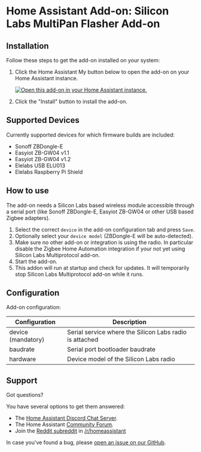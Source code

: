 # Home Assistant Add-on: Silicon Labs MultiPan Flasher Add-on

## Installation

Follow these steps to get the add-on installed on your system:

1. Click the Home Assistant My button below to open the add-on on your Home
   Assistant instance.

   [![Open this add-on in your Home Assistant instance.][addon-badge]][addon]
1. Click the "Install" button to install the add-on.

## Supported Devices
Currently supported devices for which firmware builds are included:
  * Sonoff ZBDongle-E
  * Easyiot ZB-GW04 v1.1
  * Easyiot ZB-GW04 v1.2
  * Elelabs USB ELU013
  * Elelabs Raspberry Pi Shield

## How to use

The add-on needs a Silicon Labs based wireless module accessible through a
serial port (like Sonoff ZBDongle-E, Easyiot ZB-GW04 or other USB based Zigbee adapters).

1. Select the correct `device` in the add-on configuration tab and press `Save`.
1. Optionally select your `device model` (ZBDongle-E will be auto-detected).
1. Make sure no other add-on or integration is using the radio. In particular disable the Zigbee Home Automation integration if your not yet using Silicon Labs Multiprotocol add-on.
1. Start the add-on.
1. This addon will run at startup and check for updates. It will temporarily stop Silicon Labs Multiprotocol add-on while it runs.

## Configuration

Add-on configuration:

| Configuration      | Description                                                      |
| ------------------ | ---------------------------------------------------------------- |
| device (mandatory) | Serial service where the Silicon Labs radio is attached          |
| baudrate           | Serial port bootloader baudrate                                  |
| hardware           | Device model of the Silicon Labs radio                           |


## Support

Got questions?

You have several options to get them answered:

- The [Home Assistant Discord Chat Server][discord].
- The Home Assistant [Community Forum][forum].
- Join the [Reddit subreddit][reddit] in [/r/homeassistant][reddit]

In case you've found a bug, please [open an issue on our GitHub][issue].

[discord]: https://discord.gg/c5DvZ4e
[forum]: https://community.home-assistant.io
[reddit]: https://reddit.com/r/homeassistant
[issue]: https://github.com/darkxst/silabs-firmware-builder/issues
[addon-badge]: https://my.home-assistant.io/badges/supervisor_addon.svg
[addon]: https://my.home-assistant.io/redirect/supervisor_addon/?addon=00e2fc12_multipan_flasher&repository_url=https%3A%2F%2Fgithub.com%2Fdarkxst%2Fmultipan_flasher
